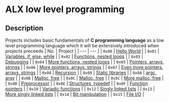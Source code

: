 # ALX low level programming
## Description

Projects includes basic fundamentals of **C programming language** as a low level programming language which it will be extensively introduced when projects preceeds
| No. | Project |
| --- | --- |
| `0x00` | [Hello World](https://github.com/mojalefakodisang/alx-low_level_programming/tree/master/0x00-hello_world) |
| `0x01` | [Variables, if, else, while](https://github.com/mojalefakodisang/alx-low_level_programming/tree/master/0x01-variables_if_else_while) |
| `0x02` | [Functions, nested loops](https://github.com/mojalefakodisang/alx-low_level_programming/tree/master/0x02-functions_nested_loops) |
| `0x03` | [Debugging](https://github.com/mojalefakodisang/alx-low_level_programming/tree/master/0x03-debugging) |
| `0x04` | [More functions, nested loops](https://github.com/mojalefakodisang/alx-low_level_programming/tree/master/0x04-more_functions_nested_loops) |
| `0x05` | [Pointers, arrays, strings](https://github.com/mojalefakodisang/alx-low_level_programming/tree/master/0x05-pointers_arrays_strings) |
| `0x06` | [More pointers, arrays, strings](https://github.com/mojalefakodisang/alx-low_level_programming/tree/master/0x06-pointers_arrays_strings) |
| `0x07` | [Even more pointers, arrays, strings](https://github.com/mojalefakodisang/alx-low_level_programming/tree/master/0x07-pointers_arrays_strings) |
| `0x08` | [Recursion](https://github.com/mojalefakodisang/alx-low_level_programming/tree/master/0x08-recursion) |
| `0x09` | [Static libraries](https://github.com/mojalefakodisang/alx-low_level_programming/tree/master/0x09-static_libraries) |
| `0x0A` | [argc, argv](https://github.com/mojalefakodisang/alx-low_level_programming/tree/master/0x0A-argc_argv) |
| `0x0B` | [Malloc, free](https://github.com/mojalefakodisang/alx-low_level_programming/tree/master/0x0B-malloc_free) |
| `0x0C` | [Malloc, free](https://github.com/mojalefakodisang/alx-low_level_programming/tree/master/0x0C-malloc_free) |
| `0x0C` | [More malloc, free](https://github.com/mojalefakodisang/alx-low_level_programming/tree/master/0x0C-more_malloc_free) |
| `0x0D` | [Preprocessor](https://github.com/mojalefakodisang/alx-low_level_programming/tree/master/0x0D-preprocessor) |
| `0x0E` | [Structures, typedef](https://github.com/mojalefakodisang/alx-low_level_programming/tree/master/0x0E-structures_typedef) |
| `0x0F` | [Function pointers](https://github.com/mojalefakodisang/alx-low_level_programming/tree/master/0x0F-function_pointers) |
| `0x10` | [Variadic functions](https://github.com/mojalefakodisang/alx-low_level_programming/tree/master/0x10-variadic_functions) |
| `0x12` | [Singly linked lists](https://github.com/mojalefakodisang/alx-low_level_programming/tree/master/0x12-singly_linked_lists) |
| `0x13` | [More singly linked lists](https://github.com/mojalefakodisang/alx-low_level_programming/tree/master/0x13-more_singly_linked_lists) |
| `0x14` | [Bit manipulation](https://github.com/mojalefakodisang/alx-low_level_programming/tree/master/0x14-bit_manipulation) |
| `0x15` | [File I/O](https://github.com/mojalefakodisang/alx-low_level_programming/tree/master/0x15-file_io) |